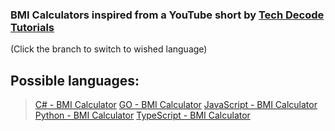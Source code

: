 ### BMI Calculators inspired from a YouTube short by [Tech Decode Tutorials](https://www.youtube.com/c/TechDecode)
(Click the branch to switch to wished language)

## Possible languages:
> [C# - BMI Calculator](https://github.com/GalacticDocs/BMI-Calculator/tree/C%23)
> [GO - BMI Calculator](https://github.com/GalacticDocs/BMI-Calculator/tree/GOlang)
> [JavaScript - BMI Calculator](https://github.com/GalacticDocs/BMI-Calculator/tree/JavaScript)
> [Python - BMI Calculator](https://github.com/GalacticDocs/BMI-Calculator/tree/Python)
> [TypeScript - BMI Calculator](https://github.com/GalacticDocs/BMI-Calculator/tree/TypeScript)
